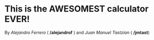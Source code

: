 # This is the AWESOMEST calculator EVER!

By *Alejandro Ferrero* ( **/alejandrof** ) and *Juan Manuel Tastzian* ( **/jmtast**)
